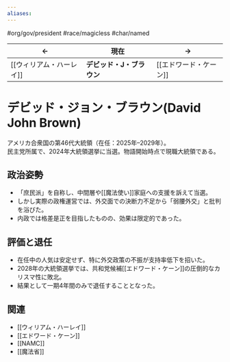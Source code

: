 ```yaml
---
aliases:
---
```

#org/gov/president #race/magicless #char/named

| <center>←</center> | <center>**現在**</center> | <center>→</center> |
| ------------------ | ----------------------- | ------------------ |
| [[ウィリアム・ハーレイ]]         | **デビッド・J・ブラウン**         | [[エドワード・ケーン]]          |

# デビッド・ジョン・ブラウン(David John Brown)

アメリカ合衆国の第46代大統領（在任：2025年–2029年）。  
民主党所属で、2024年大統領選挙に当選。物語開始時点で現職大統領である。  

## 政治姿勢
- 「庶民派」を自称し、中間層や[[魔法使い]]家庭への支援を訴えて当選。  
- しかし実際の政権運営では、外交面での決断力不足から「弱腰外交」と批判を浴びた。  
- 内政では格差是正を目指したものの、効果は限定的であった。  

## 評価と退任
- 在任中の人気は安定せず、特に外交政策の不振が支持率低下を招いた。  
- 2028年の大統領選挙では、共和党候補[[エドワード・ケーン]]の圧倒的なカリスマ性に敗北。  
- 結果として一期4年間のみで退任することとなった。  

## 関連
- [[ウィリアム・ハーレイ]]  
- [[エドワード・ケーン]]  
- [[NAMC]]  
- [[魔法省]]  
